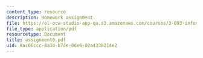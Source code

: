 ```yaml
---
content_type: resource
description: Homework assignment.
file: https://ol-ocw-studio-app-qa.s3.amazonaws.com/courses/3-093-information-exploration-becoming-a-savvy-scholar-fall-2006/8ac66ccc4a34b74e0de602a433b214e2_assignment6.pdf
file_type: application/pdf
resourcetype: Document
title: assignment6.pdf
uid: 8ac66ccc-4a34-b74e-0de6-02a433b214e2
---
```

